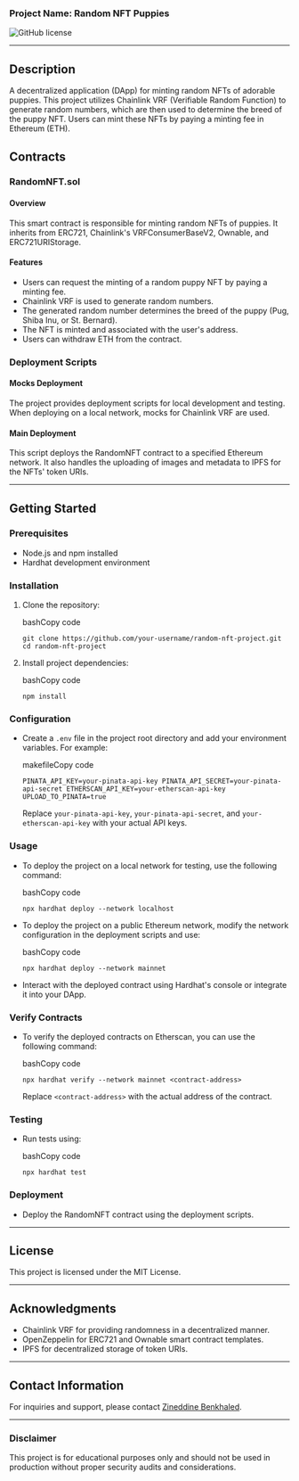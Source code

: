 ### Project Name: Random NFT Puppies

![GitHub license](https://img.shields.io/badge/license-MIT-blue.svg)
* * * * *

Description
-----------

A decentralized application (DApp) for minting random NFTs of adorable puppies. This project utilizes Chainlink VRF (Verifiable Random Function) to generate random numbers, which are then used to determine the breed of the puppy NFT. Users can mint these NFTs by paying a minting fee in Ethereum (ETH).

Contracts
---------

### RandomNFT.sol

#### Overview

This smart contract is responsible for minting random NFTs of puppies. It inherits from ERC721, Chainlink's VRFConsumerBaseV2, Ownable, and ERC721URIStorage.

#### Features

-   Users can request the minting of a random puppy NFT by paying a minting fee.
-   Chainlink VRF is used to generate random numbers.
-   The generated random number determines the breed of the puppy (Pug, Shiba Inu, or St. Bernard).
-   The NFT is minted and associated with the user's address.
-   Users can withdraw ETH from the contract.

### Deployment Scripts

#### Mocks Deployment

The project provides deployment scripts for local development and testing. When deploying on a local network, mocks for Chainlink VRF are used.

#### Main Deployment

This script deploys the RandomNFT contract to a specified Ethereum network. It also handles the uploading of images and metadata to IPFS for the NFTs' token URIs.

* * * * *

Getting Started
---------------

### Prerequisites

-   Node.js and npm installed
-   Hardhat development environment

### Installation

1.  Clone the repository:

    bashCopy code

    `git clone https://github.com/your-username/random-nft-project.git
    cd random-nft-project`

2.  Install project dependencies:

    bashCopy code

    `npm install`

### Configuration

-   Create a `.env` file in the project root directory and add your environment variables. For example:

    makefileCopy code

    `PINATA_API_KEY=your-pinata-api-key
    PINATA_API_SECRET=your-pinata-api-secret
    ETHERSCAN_API_KEY=your-etherscan-api-key
    UPLOAD_TO_PINATA=true`

    Replace `your-pinata-api-key`, `your-pinata-api-secret`, and `your-etherscan-api-key` with your actual API keys.

### Usage

-   To deploy the project on a local network for testing, use the following command:

    bashCopy code

    `npx hardhat deploy --network localhost`

-   To deploy the project on a public Ethereum network, modify the network configuration in the deployment scripts and use:

    bashCopy code

    `npx hardhat deploy --network mainnet`

-   Interact with the deployed contract using Hardhat's console or integrate it into your DApp.

### Verify Contracts

-   To verify the deployed contracts on Etherscan, you can use the following command:

    bashCopy code

    `npx hardhat verify --network mainnet <contract-address>`

    Replace `<contract-address>` with the actual address of the contract.

### Testing

-   Run tests using:

    bashCopy code

    `npx hardhat test`

### Deployment

-   Deploy the RandomNFT contract using the deployment scripts.

* * * * *

License
-------

This project is licensed under the MIT License.

* * * * *

Acknowledgments
---------------

-   Chainlink VRF for providing randomness in a decentralized manner.
-   OpenZeppelin for ERC721 and Ownable smart contract templates.
-   IPFS for decentralized storage of token URIs.

* * * * *

Contact Information
-------------------

For inquiries and support, please contact [Zineddine Benkhaled](mailto:benkhaledzineddine@gmail.com).

* * * * *

### Disclaimer

This project is for educational purposes only and should not be used in production without proper security audits and considerations.